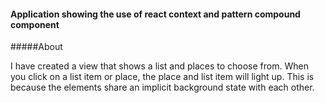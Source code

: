 #### Application showing the use of react context and pattern compound component

#####About

I have created a view that shows a list and places to choose from. When you click on a list item or place, the place and list item will light up. This is because the elements share an implicit background state with each other.

